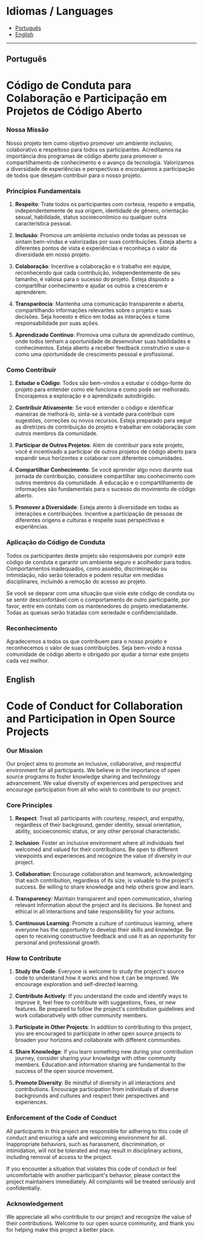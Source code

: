 # Idiomas / Languages

- [Português](#português)
- [English](#english)

---

## Português

# Código de Conduta para Colaboração e Participação em Projetos de Código Aberto

### Nossa Missão

Nosso projeto tem como objetivo promover um ambiente inclusivo, colaborativo e respeitoso para todos os participantes. Acreditamos na importância dos programas de código aberto para promover o compartilhamento de conhecimento e o avanço da tecnologia. Valorizamos a diversidade de experiências e perspectivas e encorajamos a participação de todos que desejam contribuir para o nosso projeto.

### Princípios Fundamentais

1. **Respeito**: Trate todos os participantes com cortesia, respeito e empatia, independentemente de sua origem, identidade de gênero, orientação sexual, habilidade, status socioeconômico ou qualquer outra característica pessoal.

2. **Inclusão**: Promova um ambiente inclusivo onde todas as pessoas se sintam bem-vindas e valorizadas por suas contribuições. Esteja aberto a diferentes pontos de vista e experiências e reconheça o valor da diversidade em nosso projeto.

3. **Colaboração**: Incentive a colaboração e o trabalho em equipe, reconhecendo que cada contribuição, independentemente de seu tamanho, é valiosa para o sucesso do projeto. Esteja disposto a compartilhar conhecimento e ajudar os outros a crescerem e aprenderem.

4. **Transparência**: Mantenha uma comunicação transparente e aberta, compartilhando informações relevantes sobre o projeto e suas decisões. Seja honesto e ético em todas as interações e tome responsabilidade por suas ações.

5. **Aprendizado Contínuo**: Promova uma cultura de aprendizado contínuo, onde todos tenham a oportunidade de desenvolver suas habilidades e conhecimentos. Esteja aberto a receber feedback construtivo e use-o como uma oportunidade de crescimento pessoal e profissional.

### Como Contribuir

1. **Estudar o Código**: Todos são bem-vindos a estudar o código-fonte do projeto para entender como ele funciona e como pode ser melhorado. Encorajamos a exploração e o aprendizado autodirigido.

2. **Contribuir Ativamente**: Se você entender o código e identificar maneiras de melhorá-lo, sinta-se à vontade para contribuir com sugestões, correções ou novos recursos. Esteja preparado para seguir as diretrizes de contribuição do projeto e trabalhar em colaboração com outros membros da comunidade.

3. **Participar de Outros Projetos**: Além de contribuir para este projeto, você é incentivado a participar de outros projetos de código aberto para expandir seus horizontes e colaborar com diferentes comunidades.

4. **Compartilhar Conhecimento**: Se você aprender algo novo durante sua jornada de contribuição, considere compartilhar seu conhecimento com outros membros da comunidade. A educação e o compartilhamento de informações são fundamentais para o sucesso do movimento de código aberto.

5. **Promover a Diversidade**: Esteja atento à diversidade em todas as interações e contribuições. Incentive a participação de pessoas de diferentes origens e culturas e respeite suas perspectivas e experiências.

### Aplicação do Código de Conduta

Todos os participantes deste projeto são responsáveis por cumprir este código de conduta e garantir um ambiente seguro e acolhedor para todos. Comportamentos inadequados, como assédio, discriminação ou intimidação, não serão tolerados e podem resultar em medidas disciplinares, incluindo a remoção do acesso ao projeto.

Se você se deparar com uma situação que viole este código de conduta ou se sentir desconfortável com o comportamento de outro participante, por favor, entre em contato com os mantenedores do projeto imediatamente. Todas as queixas serão tratadas com seriedade e confidencialidade.

### Reconhecimento

Agradecemos a todos os que contribuem para o nosso projeto e reconhecemos o valor de suas contribuições. Seja bem-vindo à nossa comunidade de código aberto e obrigado por ajudar a tornar este projeto cada vez melhor.

## English

# Code of Conduct for Collaboration and Participation in Open Source Projects

### Our Mission

Our project aims to promote an inclusive, collaborative, and respectful environment for all participants. We believe in the importance of open source programs to foster knowledge sharing and technology advancement. We value diversity of experiences and perspectives and encourage participation from all who wish to contribute to our project.

### Core Principles

1. **Respect**: Treat all participants with courtesy, respect, and empathy, regardless of their background, gender identity, sexual orientation, ability, socioeconomic status, or any other personal characteristic.

2. **Inclusion**: Foster an inclusive environment where all individuals feel welcomed and valued for their contributions. Be open to different viewpoints and experiences and recognize the value of diversity in our project.

3. **Collaboration**: Encourage collaboration and teamwork, acknowledging that each contribution, regardless of its size, is valuable to the project's success. Be willing to share knowledge and help others grow and learn.

4. **Transparency**: Maintain transparent and open communication, sharing relevant information about the project and its decisions. Be honest and ethical in all interactions and take responsibility for your actions.

5. **Continuous Learning**: Promote a culture of continuous learning, where everyone has the opportunity to develop their skills and knowledge. Be open to receiving constructive feedback and use it as an opportunity for personal and professional growth.

### How to Contribute

1. **Study the Code**: Everyone is welcome to study the project's source code to understand how it works and how it can be improved. We encourage exploration and self-directed learning.

2. **Contribute Actively**: If you understand the code and identify ways to improve it, feel free to contribute with suggestions, fixes, or new features. Be prepared to follow the project's contribution guidelines and work collaboratively with other community members.

3. **Participate in Other Projects**: In addition to contributing to this project, you are encouraged to participate in other open source projects to broaden your horizons and collaborate with different communities.

4. **Share Knowledge**: If you learn something new during your contribution journey, consider sharing your knowledge with other community members. Education and information sharing are fundamental to the success of the open source movement.

5. **Promote Diversity**: Be mindful of diversity in all interactions and contributions. Encourage participation from individuals of diverse backgrounds and cultures and respect their perspectives and experiences.

### Enforcement of the Code of Conduct

All participants in this project are responsible for adhering to this code of conduct and ensuring a safe and welcoming environment for all. Inappropriate behaviors, such as harassment, discrimination, or intimidation, will not be tolerated and may result in disciplinary actions, including removal of access to the project.

If you encounter a situation that violates this code of conduct or feel uncomfortable with another participant's behavior, please contact the project maintainers immediately. All complaints will be treated seriously and confidentially.

### Acknowledgement

We appreciate all who contribute to our project and recognize the value of their contributions. Welcome to our open source community, and thank you for helping make this project a better place.
